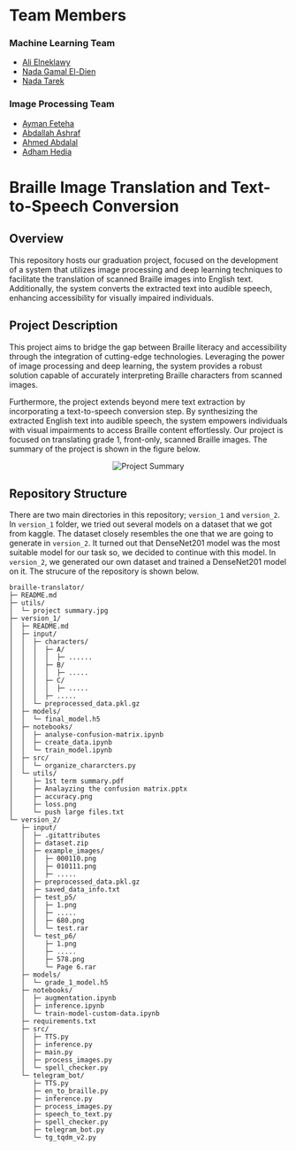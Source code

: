 # Team Members  
### Machine Learning Team
  - [Ali Elneklawy](https://github.com/AliElneklawy)
  - [Nada Gamal El-Dien](https://github.com/nadagamaall22)
  - [Nada Tarek](https://github.com/NadaTarek54)
### Image Processing Team
  - [Ayman Feteha](https://github.com/Ayman-Feteha)
  - [Abdallah Ashraf](https://github.com/3bdallahai)
  - [Ahmed Abdalal](https://github.com/Asyody)
  - [Adham Hedia](https://github.com/Adham-M0)

# Braille Image Translation and Text-to-Speech Conversion

## Overview
This repository hosts our graduation project, focused on the development of a system that utilizes image processing and deep learning techniques to facilitate the translation of scanned Braille images into English text. Additionally, the system converts the extracted text into audible speech, enhancing accessibility for visually impaired individuals.

## Project Description
This project aims to bridge the gap between Braille literacy and accessibility through the integration of cutting-edge technologies. Leveraging the power of image processing and deep learning, the system provides a robust solution capable of accurately interpreting Braille characters from scanned images.

Furthermore, the project extends beyond mere text extraction by incorporating a text-to-speech conversion step. By synthesizing the extracted English text into audible speech, the system empowers individuals with visual impairments to access Braille content effortlessly. Our project is focused on translating grade 1, front-only, scanned Braille images. The summary of the project is shown in the figure below.

<p align="center">
  <img src="https://github.com/AliElneklawy/braille-translation/blob/main/utils/project%20summary.jpg" alt="Project Summary" />
</p>

## Repository Structure

There are two main directories in this repository; `version_1` and `version_2`. In `version_1` folder, we tried out several models on a dataset that we got from kaggle. The dataset closely resembles the one that we are going to generate in `version_2`. It turned out that DenseNet201 model was the most suitable model for our task so, we decided to continue with this model. In `version_2`, we generated our own dataset and trained a DenseNet201 model on it. The strucure of the repository is shown below.

```
braille-translator/
├─ README.md
├─ utils/
│  └─ project summary.jpg
├─ version_1/
│  ├─ README.md
│  ├─ input/
│  │  ├─ characters/
│  │  │  ├─ A/
│  │  │  │  ├─ ......
│  │  │  ├─ B/
│  │  │  │  ├─ .....
│  │  │  ├─ C/
│  │  │  │  ├─ .....
│  │  │  ├─ .....
│  │  └─ preprocessed_data.pkl.gz
│  ├─ models/
│  │  └─ final_model.h5
│  ├─ notebooks/
│  │  ├─ analyse-confusion-matrix.ipynb
│  │  ├─ create_data.ipynb
│  │  └─ train_model.ipynb
│  ├─ src/
│  │  └─ organize_chararcters.py
│  └─ utils/
│     ├─ 1st term summary.pdf
│     ├─ Analayzing the confusion matrix.pptx
│     ├─ accuracy.png
│     ├─ loss.png
│     └─ push large files.txt
└─ version_2/
   ├─ input/
   │  ├─ .gitattributes
   │  ├─ dataset.zip
   │  ├─ example_images/
   │  │  ├─ 000110.png
   │  │  ├─ 010111.png
   │  │  ├─ .....
   │  ├─ preprocessed_data.pkl.gz
   │  ├─ saved_data_info.txt
   │  ├─ test_p5/
   │  │  ├─ 1.png
   │  │  ├─ .....
   │  │  ├─ 680.png
   │  │  └─ test.rar
   │  └─ test_p6/
   │     ├─ 1.png
   │     ├─ .....
   │     ├─ 578.png
   │     └─ Page 6.rar
   ├─ models/
   │  └─ grade_1_model.h5
   ├─ notebooks/
   │  ├─ augmentation.ipynb
   │  ├─ inference.ipynb
   │  └─ train-model-custom-data.ipynb
   ├─ requirements.txt
   ├─ src/
   │  ├─ TTS.py
   │  ├─ inference.py
   │  ├─ main.py
   │  ├─ process_images.py
   │  └─ spell_checker.py
   └─ telegram_bot/
      ├─ TTS.py
      ├─ en_to_braille.py
      ├─ inference.py
      ├─ process_images.py
      ├─ speech_to_text.py
      ├─ spell_checker.py
      ├─ telegram_bot.py
      └─ tg_tqdm_v2.py
```
